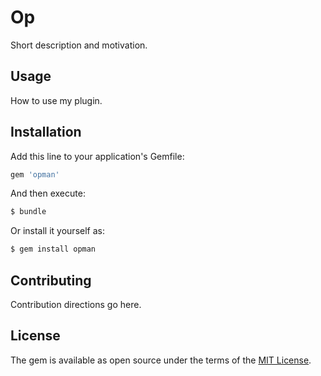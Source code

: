 # Op
Short description and motivation.

## Usage
How to use my plugin.

## Installation
Add this line to your application's Gemfile:

```ruby
gem 'opman'
```

And then execute:
```bash
$ bundle
```

Or install it yourself as:
```bash
$ gem install opman
```

## Contributing
Contribution directions go here.

## License
The gem is available as open source under the terms of the [MIT License](https://opensource.org/licenses/MIT).

